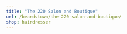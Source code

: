 ```yaml
---
title: "The 220 Salon and Boutique"
url: /beardstown/the-220-salon-and-boutique/
shop: hairdresser
---
```

